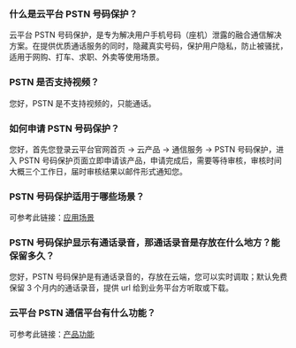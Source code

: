 ### 什么是云平台 PSTN 号码保护？
云平台 PSTN 号码保护，是专为解决用户手机号码（座机）泄露的融合通信解决方案。在提供优质通话服务的同时，隐藏真实号码，保护用户隐私，防止被骚扰，适用于网购、打车、求职、外卖等使用场景。

### PSTN 是否支持视频？
您好，PSTN 是不支持视频的，只能通话。

### 如何申请 PSTN 号码保护？ 
您好，首先您登录云平台官网首页 -> 云产品 -> 通信服务 -> PSTN 号码保护，进入 PSTN 号码保护页面立即申请该产品，申请完成后，需要等待审核，审核时间大概三个工作日，届时审核结果以邮件形式通知您。

### PSTN 号码保护适用于哪些场景？ 
可参考此链接：[应用场景](/document/product/610/12120)

### PSTN 号码保护显示有通话录音，那通话录音是存放在什么地方？能保留多久？ 
您好，PSTN 号码保护是有通话录音的，存放在云端，您可以实时调取；默认免费保留 3 个月内的通话录音，提供 url 给到业务平台方听取或下载。

### 云平台 PSTN 通信平台有什么功能？ 
可参考此链接：[产品功能](/document/product/610/12119)
